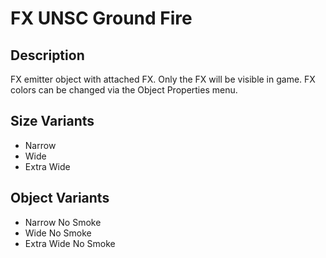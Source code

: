 # FX UNSC Ground Fire

## Description

FX emitter object with attached FX. Only the FX will be visible in game. FX colors can be changed via the Object Properties menu.

## Size Variants

* Narrow
* Wide
* Extra Wide

## Object Variants

* Narrow No Smoke
* Wide No Smoke
* Extra Wide No Smoke
